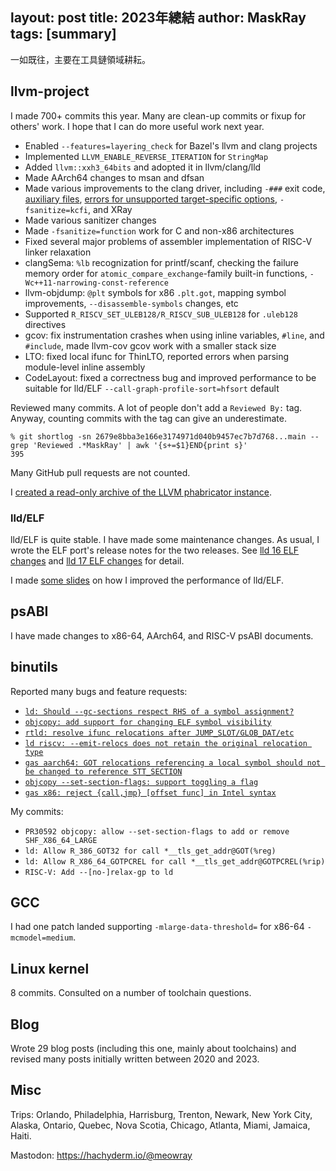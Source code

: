layout: post
title: 2023年總結
author: MaskRay
tags: [summary]
---

一如既往，主要在工具鏈領域耕耘。

## llvm-project

I made 700+ commits this year. Many are clean-up commits or fixup for others' work.
I hope that I can do more useful work next year.

* Enabled `--features=layering_check` for Bazel's llvm and clang projects
* Implemented `LLVM_ENABLE_REVERSE_ITERATION` for `StringMap`
* Added `llvm::xxh3_64bits` and adopted it in llvm/clang/lld
* Made AArch64 changes to msan and dfsan
* Made various improvements to the clang driver, including `-###` exit code, [auxiliary files](/blog/2023-04-25-compiler-output-files), [errors for unsupported target-specific options](/blog/2023-08-25-clang-wunused-command-line-argument), `-fsanitize=kcfi`, and XRay
* Made various sanitizer changes
* Made `-fsanitize=function` work for C and non-x86 architectures
* Fixed several major problems of assembler implementation of RISC-V linker relaxation
* clangSema: `%lb` recognization for printf/scanf, checking the failure memory order for `atomic_compare_exchange`-family built-in functions, `-Wc++11-narrowing-const-reference`
* llvm-objdump: `@plt` symbols for x86 `.plt.got`, mapping symbol improvements, `--disassemble-symbols` changes, etc
* Supported `R_RISCV_SET_ULEB128/R_RISCV_SUB_ULEB128` for `.uleb128` directives
* gcov: fix instrumentation crashes when using inline variables, `#line`, and `#include`, made llvm-cov gcov work with a smaller stack size
* LTO: fixed local ifunc for ThinLTO, reported errors when parsing module-level inline assembly
* CodeLayout: fixed a correctness bug and improved performance to be suitable for lld/ELF `--call-graph-profile-sort=hfsort` default

Reviewed many commits. A lot of people don't add a `Reviewed By:` tag. Anyway, counting commits with the tag can give an underestimate.
```
% git shortlog -sn 2679e8bba3e166e3174971d040b9457ec7b7d768...main --grep 'Reviewed .*MaskRay' | awk '{s+=$1}END{print s}'
395
```

<!-- more -->

Many GitHub pull requests are not counted.

I [created a read-only archive of the LLVM phabricator instance](https://maskray.me/blog/2023-12-30-reviews.llvm.org-became-read-only-archive).

### lld/ELF

lld/ELF is quite stable. I have made some maintenance changes.
As usual, I wrote the ELF port's release notes for the two releases.
See [lld 16 ELF changes](/blog/2023-03-19-lld-16-elf-changes) and [lld 17 ELF changes](/blog/2023-07-30-lld-17-elf-changes) for detail.

I made [some slides](https://gist.github.com/MaskRay/a44a7eb24ba4da029d6bca87b3ae306f) on how I improved the performance of lld/ELF.

## psABI

I have made changes to x86-64, AArch64, and RISC-V psABI documents.

## binutils

Reported many bugs and feature requests:

* [`ld: Should --gc-sections respect RHS of a symbol assignment?`](https://sourceware.org/PR31158)
* [`objcopy: add support for changing ELF symbol visibility`](https://sourceware.org/PR31000)
* [`rtld: resolve ifunc relocations after JUMP_SLOT/GLOB_DAT/etc`](https://sourceware.org/PR30976)
* [`ld riscv: --emit-relocs does not retain the original relocation type`](https://sourceware.org/PR30844)
* [`gas aarch64: GOT relocations referencing a local symbol should not be changed to reference STT_SECTION`](https://sourceware.org/PR30788)
* [`objcopy --set-section-flags: support toggling a flag`](https://sourceware.org/PR30623)
* [`gas x86: reject {call,jmp} [offset func] in Intel syntax`](https://sourceware.org/PR30426)

My commits:

* `PR30592 objcopy: allow --set-section-flags to add or remove SHF_X86_64_LARGE`
* `ld: Allow R_386_GOT32 for call *__tls_get_addr@GOT(%reg)`
* `ld: Allow R_X86_64_GOTPCREL for call *__tls_get_addr@GOTPCREL(%rip)`
* `RISC-V: Add --[no-]relax-gp to ld`

## GCC

I had one patch landed supporting `-mlarge-data-threshold=` for x86-64 `-mcmodel=medium`.

## Linux kernel

8 commits.
Consulted on a number of toolchain questions.

## Blog

Wrote 29 blog posts (including this one, mainly about toolchains) and revised many posts initially written between 2020 and 2023.

## Misc

Trips: Orlando, Philadelphia, Harrisburg, Trenton, Newark, New York City, Alaska, Ontario, Quebec, Nova Scotia, Chicago, Atlanta, Miami, Jamaica, Haiti.

Mastodon: <https://hachyderm.io/@meowray>
